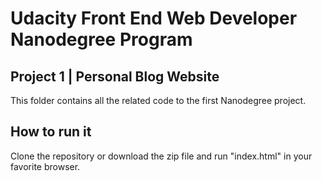 # Udacity Front End Web Developer Nanodegree Program
## Project 1 | Personal Blog Website
This folder contains all the related code to the first Nanodegree project.
## How to run it
Clone the repository or download the zip file and run "index.html" in your favorite browser.